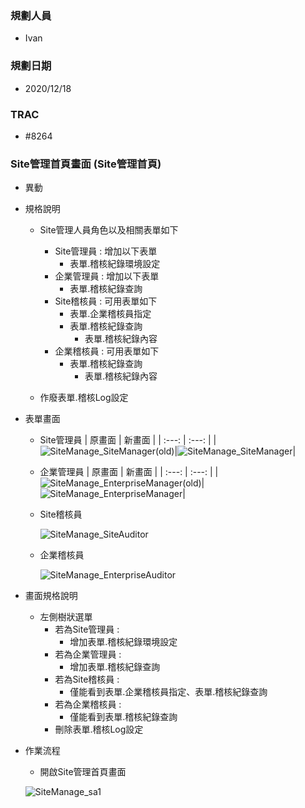 ### <div id="user">規劃人員</div>
* Ivan

### <div id="updatedate">規劃日期</div>
* 2020/12/18

### <div id="trac">TRAC</div>
* #8264

### <div id="sitemanage_2">Site管理首頁畫面 <path>(Site管理首頁)</path></div>
* 異動
* 規格說明
    * Site管理人員角色以及相關表單如下
        * Site管理員 : 增加以下表單
            * 表單.稽核紀錄環境設定
        * 企業管理員 : 增加以下表單
            * 表單.稽核紀錄查詢
        * Site稽核員 : 可用表單如下
            * 表單.企業稽核員指定
            * 表單.稽核紀錄查詢
                * 表單.稽核紀錄內容
        * 企業稽核員 : 可用表單如下
            * 表單.稽核紀錄查詢
                * 表單.稽核紀錄內容

    * 作廢表單.稽核Log設定

* 表單畫面
    * Site管理員
        | 原畫面 | 新畫面 | 
        | :---: | :---: |
        |![SiteManage_SiteManager(old)]|![SiteManage_SiteManager]|

    * 企業管理員
        | 原畫面 | 新畫面 | 
        | :---: | :---: |
        |![SiteManage_EnterpriseManager(old)]|![SiteManage_EnterpriseManager]|

    * Site稽核員

        ![SiteManage_SiteAuditor]

    * 企業稽核員
        
        ![SiteManage_EnterpriseAuditor]


    
* 畫面規格說明
    * 左側樹狀選單
        * 若為Site管理員 :
            * 增加表單.稽核紀錄環境設定
        * 若為企業管理員 :
            * 增加表單.稽核紀錄查詢
        * 若為Site稽核員 :
            * 僅能看到表單.企業稽核員指定、表單.稽核紀錄查詢
        * 若為企業稽核員 :
            * 僅能看到表單.稽核紀錄查詢
        * 刪除表單.稽核Log設定

* 作業流程
    * 開啟Site管理首頁畫面

    ![SiteManage_sa1]


<!--超連結引用ps.畫面上看不到-->
[SiteManage_SiteManager(old)]:img/SiteManage_SiteManager(old).jpg
[SiteManage_SiteManager]:img/SiteManage_SiteManager.jpg
[SiteManage_EnterpriseManager(old)]:img/SiteManage_EnterpriseManager(old).jpg
[SiteManage_EnterpriseManager]:img/SiteManage_EnterpriseManager.jpg
[SiteManage_SiteAuditor]:img/SiteManage_SiteAuditor.jpg
[SiteManage_EnterpriseAuditor]:img/SiteManage_EnterpriseAuditor.jpg
[SiteManage_sa1]:img/SiteManage_sa1.jpg
